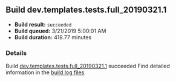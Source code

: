## Build dev.templates.tests.full_20190321.1
- **Build result:** `succeeded`
- **Build queued:** 3/21/2019 5:00:01 AM
- **Build duration:** 418.77 minutes
### Details
Build [dev.templates.tests.full_20190321.1](https://winappstudio.visualstudio.com/web/build.aspx?pcguid=a4ef43be-68ce-4195-a619-079b4d9834c2&builduri=vstfs%3a%2f%2f%2fBuild%2fBuild%2f27320) succeeded
Find detailed information in the [build log files](https://uwpctdiags.blob.core.windows.net/buildlogs/dev.templates.tests.full_20190321.1_logs.zip)
